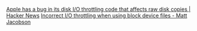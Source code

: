 
[Apple has a bug in its disk I/O throttling code that affects raw disk copies | Hacker News](https://news.ycombinator.com/item?id=31788894)
[Incorrect I/O throttling when using block device files - Matt Jacobson](https://mjacobson.net/blog/2022-02-throttling.html)
